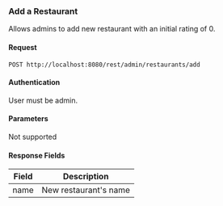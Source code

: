 ### Add a Restaurant
Allows admins to add new restaurant with an initial rating of 0.

#### Request
`POST http://localhost:8080/rest/admin/restaurants/add`

#### Authentication
User must be admin.

#### Parameters
Not supported

#### Response Fields
| Field  | Description                   |
|:------:|-------------------------------|
|  name  | New restaurant's name         |
